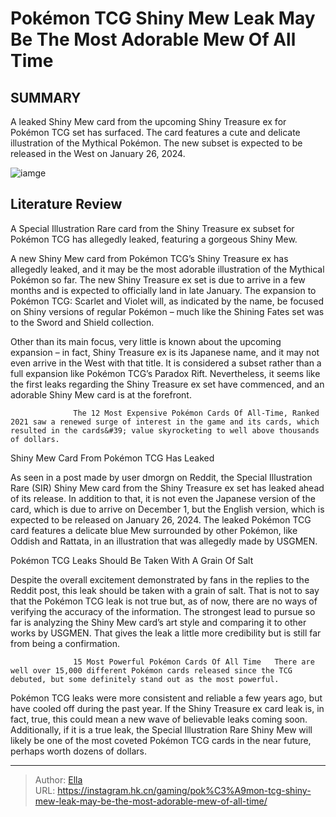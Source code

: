 # Pokémon TCG Shiny Mew Leak May Be The Most Adorable Mew Of All Time


## SUMMARY 



  A leaked Shiny Mew card from the upcoming Shiny Treasure ex for Pokémon TCG set has surfaced.   The card features a cute and delicate illustration of the Mythical Pokémon.   The new subset is expected to be released in the West on January 26, 2024.  

![iamge](https://static1.srcdn.com/wordpress/wp-content/uploads/2023/11/pokemon-tcg-shiny-mew-card-leaks-shiny-treasure-ex.jpg)

## Literature Review

A Special Illustration Rare card from the Shiny Treasure ex subset for Pokémon TCG has allegedly leaked, featuring a gorgeous Shiny Mew.




A new Shiny Mew card from Pokémon TCG’s Shiny Treasure ex has allegedly leaked, and it may be the most adorable illustration of the Mythical Pokémon so far. The new Shiny Treasure ex set is due to arrive in a few months and is expected to officially land in late January. The expansion to Pokémon TCG: Scarlet and Violet will, as indicated by the name, be focused on Shiny versions of regular Pokémon – much like the Shining Fates set was to the Sword and Shield collection.




Other than its main focus, very little is known about the upcoming expansion – in fact, Shiny Treasure ex is its Japanese name, and it may not even arrive in the West with that title. It is considered a subset rather than a full expansion like Pokémon TCG’s Paradox Rift. Nevertheless, it seems like the first leaks regarding the Shiny Treasure ex set have commenced, and an adorable Shiny Mew card is at the forefront.

                  The 12 Most Expensive Pokémon Cards Of All-Time, Ranked   2021 saw a renewed surge of interest in the game and its cards, which resulted in the cards&#39; value skyrocketing to well above thousands of dollars.     


 Shiny Mew Card From Pokémon TCG Has Leaked 
          

As seen in a post made by user dmorgn on Reddit, the Special Illustration Rare (SIR) Shiny Mew card from the Shiny Treasure ex set has leaked ahead of its release. In addition to that, it is not even the Japanese version of the card, which is due to arrive on December 1, but the English version, which is expected to be released on January 26, 2024. The leaked Pokémon TCG card features a delicate blue Mew surrounded by other Pokémon, like Oddish and Rattata, in an illustration that was allegedly made by USGMEN.






 Pokémon TCG Leaks Should Be Taken With A Grain Of Salt 
          

Despite the overall excitement demonstrated by fans in the replies to the Reddit post, this leak should be taken with a grain of salt. That is not to say that the Pokémon TCG leak is not true but, as of now, there are no ways of verifying the accuracy of the information. The strongest lead to pursue so far is analyzing the Shiny Mew card’s art style and comparing it to other works by USGMEN. That gives the leak a little more credibility but is still far from being a confirmation.

                  15 Most Powerful Pokémon Cards Of All Time   There are well over 15,000 different Pokémon cards released since the TCG debuted, but some definitely stand out as the most powerful.    

Pokémon TCG leaks were more consistent and reliable a few years ago, but have cooled off during the past year. If the Shiny Treasure ex card leak is, in fact, true, this could mean a new wave of believable leaks coming soon. Additionally, if it is a true leak, the Special Illustration Rare Shiny Mew will likely be one of the most coveted Pokémon TCG cards in the near future, perhaps worth dozens of dollars.






---

> Author: [Ella](https://instagram.hk.cn/)  
> URL: https://instagram.hk.cn/gaming/pok%C3%A9mon-tcg-shiny-mew-leak-may-be-the-most-adorable-mew-of-all-time/  

